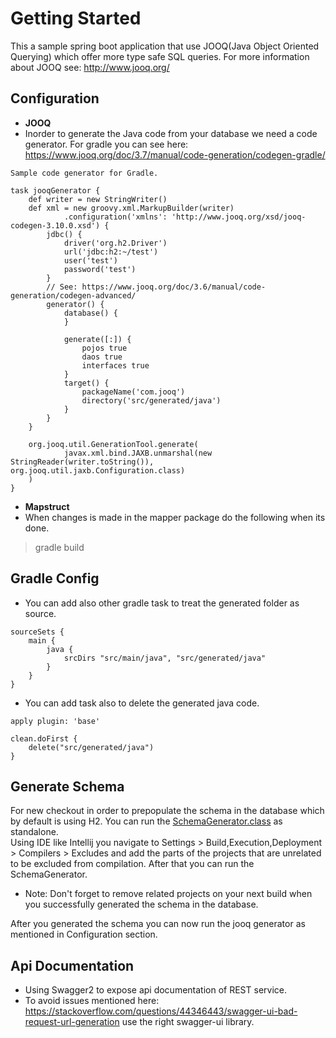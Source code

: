 # Getting Started
This a sample spring boot application that use JOOQ(Java Object Oriented Querying) which offer more type safe SQL queries. For more information about JOOQ see: http://www.jooq.org/

## Configuration
* **JOOQ**
* Inorder to generate the Java code from your database we need a code generator. For gradle you can see here: https://www.jooq.org/doc/3.7/manual/code-generation/codegen-gradle/
```
Sample code generator for Gradle.

task jooqGenerator {
	def writer = new StringWriter()
	def xml = new groovy.xml.MarkupBuilder(writer)
			.configuration('xmlns': 'http://www.jooq.org/xsd/jooq-codegen-3.10.0.xsd') {
		jdbc() {
			driver('org.h2.Driver')
			url('jdbc:h2:~/test')
			user('test')
			password('test')
		}
		// See: https://www.jooq.org/doc/3.6/manual/code-generation/codegen-advanced/
		generator() {
			database() {
			}

			generate([:]) {
				pojos true
				daos true
				interfaces true
			}
			target() {
				packageName('com.jooq')
				directory('src/generated/java')
			}
		}
	}

	org.jooq.util.GenerationTool.generate(
			javax.xml.bind.JAXB.unmarshal(new StringReader(writer.toString()), org.jooq.util.jaxb.Configuration.class)
	)
}
```
* **Mapstruct**
* When changes is made in the mapper package do the following when its done.
> gradle build

## Gradle Config

* You can add also other gradle task to treat the generated folder as source.
```
sourceSets {
	main {
		java {
			srcDirs "src/main/java", "src/generated/java"
		}
	}
}
```
* You can add task also to delete the generated java code.
```
apply plugin: 'base'

clean.doFirst {
	delete("src/generated/java")
}
```

## Generate Schema
For new checkout in order to prepopulate the schema in the database which by default is using H2. You can run the [SchemaGenerator.class](https://github.com/bbarbs/spring-boot-rest-jooq/blob/master/src/main/java/com/jooq/setup/SchemaGenerator.java) as standalone.
<br/>
Using IDE like Intellij you navigate to Settings > Build,Execution,Deployment > Compilers > Excludes and add the parts of the projects that are unrelated to be excluded from compilation. After that you can run the SchemaGenerator.

* Note: Don't forget to remove related projects on your next build when you successfully generated the schema in the database.

After you generated the schema you can now run the jooq generator as mentioned in Configuration section.

## Api Documentation
* Using Swagger2 to expose api documentation of REST service.
* To avoid issues mentioned here: https://stackoverflow.com/questions/44346443/swagger-ui-bad-request-url-generation use the right swagger-ui library.
